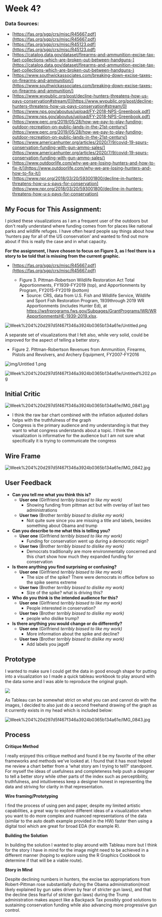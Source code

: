 # Week 4?

### **Data Sources:**

- [https://fas.org/sgp/crs/misc/R45667.pdf](https://fas.org/sgp/crs/misc/R45667.pdf)
- [https://fas.org/sgp/crs/misc/R45123.pdf](https://fas.org/sgp/crs/misc/R45123.pdf)
- [https://catalog.data.gov/dataset/firearms-and-ammunition-excise-tax-faet-collections-which-are-broken-out-between-handguns-](https://catalog.data.gov/dataset/firearms-and-ammunition-excise-tax-faet-collections-which-are-broken-out-between-handguns-)
- [https://www.southwickassociates.com/breaking-down-excise-taxes-on-firearms-and-ammunition/](https://www.southwickassociates.com/breaking-down-excise-taxes-on-firearms-and-ammunition/)
- [https://www.wvpublic.org/post/decline-hunters-threatens-how-us-pays-conservation#stream/0](https://www.wvpublic.org/post/decline-hunters-threatens-how-us-pays-conservation#stream/0)
- [https://www.nps.gov/aboutus/upload/FY-2018-NPS-Greenbook.pdf](https://www.nps.gov/aboutus/upload/FY-2018-NPS-Greenbook.pdf)
- [https://www.perc.org/2019/05/28/how-we-pay-to-play-funding-outdoor-recreation-on-public-lands-in-the-21st-century/](https://www.perc.org/2019/05/28/how-we-pay-to-play-funding-outdoor-recreation-on-public-lands-in-the-21st-century/)
- [https://www.americanhunter.org/articles/2020/7/9/covid-19-spurs-conservation-funding-with-gun-ammo-sales/](https://www.americanhunter.org/articles/2020/7/9/covid-19-spurs-conservation-funding-with-gun-ammo-sales/)
- [https://www.outdoorlife.com/why-we-are-losing-hunters-and-how-to-fix-it/](https://www.outdoorlife.com/why-we-are-losing-hunters-and-how-to-fix-it/)
- [https://www.npr.org/2018/03/20/593001800/decline-in-hunters-threatens-how-u-s-pays-for-conservation](https://www.npr.org/2018/03/20/593001800/decline-in-hunters-threatens-how-u-s-pays-for-conservation)

## **My Focus for This Assignment:**

I picked these visualizations as I am a frequent user of the outdoors but don't really understand where funding comes from for places like national parks and wildlife refuges. I have often heard people say things about how 'hunters pay for all of the US conservation' and wanted to find out more about if this is really the case and in what capacity.

**For the assignment, I have chosen to focus on Figure 3, as I feel there is a story to be told that is missing from the current graphic.**

- [https://fas.org/sgp/crs/misc/R45667.pdf](https://fas.org/sgp/crs/misc/R45667.pdf)

    - Figure 3. Pittman-Robertson Wildlife Restoration Act Total Apportionments,
    FY1939-FY2019 (top), and Apportionments by Program, FY2015-FY2019 (bottom)
        - Source: CRS, data from U.S. Fish and Wildlife Service, Wildlife and Sport Fish Restoration Program, 1939through 2019 WR Apportionments (includes Hunter Ed), at
        https://wsfrprograms.fws.gov/Subpages/GrantPrograms/WR/WRApportionmentsHE-1939-2019.xlsx.

![Week%204%20d297d5f467f346a3924b0365b134a61e/Untitled.png](Untitled.png)

A separate set of visualizations that I felt also, while very solid, could be improved for the aspect of telling a better story.

- Figure 2. Pittman-Robertson Revenues from Ammunition, Firearms, Pistols and
Revolvers, and Archery Equipment, FY2007-FY2016

![img/Untitled 1.png](Untitled_1.png)

![Week%204%20d297d5f467f346a3924b0365b134a61e/Untitled%202.png](Untitled_2.png)

## Initial Critic

![Week%204%20d297d5f467f346a3924b0365b134a61e/IMG_0841.jpg](IMG_0841.jpg)

- I think the raw bar chart combined with the inflation adjusted dollars helps with the truthfulness of the graph
- Congress is the primary audience and my understanding is that they want to what congress understands about a topic. I think the visualization is informative for the audience but I am not sure what specifically it is trying to communicate the congress

## Wire Frame

![Week%204%20d297d5f467f346a3924b0365b134a61e/IMG_0842.jpg](IMG_0842.jpg)

## User Feedback

- **Can you tell me what you think this is?**
    - **User one** (Girlfriend *terribly biased to like my work)*
        - Showing funding from pittman act but with overlay of last two administrations
    - **User two** (Brother *terribly biased to dislike my work)*
        - Not quite sure since you are missing a title and labels, besides something about Obama and trump
- **Can you describe to me what this is telling you?**
    - **User one** (Girlfriend *terribly biased to like my work)*
        - Funding for conservation went up during a democratic reign?
    - **User two** (Brother *terribly biased to dislike my work)*
        - Democrats traditionally are more environmentally concerned and this chart show how much they expanded funding for conservation
- **Is there anything you find surprising or confusing?**
    - **User one** (Girlfriend *terribly biased to like my work)*
        - The size of the spike? There were democrats in office before so the spike seems extreme
    - **User two** (Brother *terribly biased to dislike my work)*
        - Size of the spike? what is driving this?
- **Who do you think is the intended audience for this?**
    - **User one** (Girlfriend *terribly biased to like my work)*
        - People interested in conservation?
    - **User two** (Brother *terribly biased to dislike my work)*
        - people who dislike trump?
- **Is there anything you would change or do differently?**
    - **User one** (Girlfriend *terribly biased to like my work)*
        - More information about the spike and decline?
    - **User two** (Brother *terribly biased to dislike my work)*
        - Add labels you jagoff

## Prototype

I wanted to make sure I could get the data in good enough shape for putting into a visualization so I made a quick tableau workbook to play around with the data some and I was able to reproduce the original graph. 

<div class='tableauPlaceholder' id='viz1595459229114' style='position: relative'><noscript><a href='#'><img alt=' ' src='[https://public.tableau.com/static/images/Pi/Pittman-RobertsanAppropriations/Sheet1/1_rss.png](https://public.tableau.com/static/images/Pi/Pittman-RobertsanAppropriations/Sheet1/1_rss.png)' style='border: none' /></a></noscript><object class='tableauViz' style='display:none;'><param name='host_url' value='https%3A%2F%[2Fpublic.tableau.com](http://2fpublic.tableau.com/)%2F' /> <param name='embed_code_version' value='3' /> <param name='site_root' value='' /><param name='name' value='Pittman-RobertsanAppropriations/Sheet1' /><param name='tabs' value='no' /><param name='toolbar' value='yes' /><param name='static_image' value='[https://public.tableau.com/static/images/Pi/Pittman-RobertsanAppropriations/Sheet1/1.png](https://public.tableau.com/static/images/Pi/Pittman-RobertsanAppropriations/Sheet1/1.png)' /> <param name='animate_transition' value='yes' /><param name='display_static_image' value='yes' /><param name='display_spinner' value='yes' /><param name='display_overlay' value='yes' /><param name='display_count' value='yes' /><param name='language' value='en' /><param name='filter' value='publish=yes' /></object></div> <script type='text/javascript'> var divElement = document.getElementById('viz1595459229114'); var vizElement = divElement.getElementsByTagName('object')[0]; vizElement.style.width='100%';vizElement.style.height=(divElement.offsetWidth*0.75)+'px'; var scriptElement = document.createElement('script'); scriptElement.src = '[https://public.tableau.com/javascripts/api/viz_v1.js](https://public.tableau.com/javascripts/api/viz_v1.js)'; vizElement.parentNode.insertBefore(scriptElement, vizElement); </script>

As Tableau can be somewhat strict on what you can and cannot do with the images, I decided to also just do a second freehand drawing of the graph as it currently exists in my head which is included below:

![Week%204%20d297d5f467f346a3924b0365b134a61e/IMG_0843.jpg](IMG_0843.jpg)

## Process

**Critique Method**

I really enjoyed this critique method and found it be my favorite of the other frameworks and methods we've looked at. I found that it has most helped me review a chart better from a 'what story am I trying to tell?' standpoint. For myself the ideas of usefulness and completeness help push a designer to tell a better story while other parts of the index such as perceptibility, truthfulness, and intuitiveness keep a designer honest in representing the data and striving for clarity in that representation.

**Wire framing/Prototyping**

I find the process of using pen and paper, despite my limited artistic capabilities, a great way to explore different ideas of a visualization when you want to do more complex and nuanced representations of the data (similar to the auto death example provided in the HW) faster then using a digital tool which are great for broad EDA (for example R).

**Building the Solution**

In building the solution I wanted to play around with Tableau more but I think for the story I have in mind for the image might need to be achieved in a different manner (hoping to explore using the R Graphics Cookbook to determine if that will be a viable route).

**Story in Mind**

Despite declining numbers in hunters, the excise tax appropriations from Robert-Pittman rose substantially during the Obama administration(most likely explained by gun sales driven by fear of stricter gun laws), and that the decline (less fearful of stricter gun laws) during the Trump administration makes aspect like a Backpack Tax possibly good solutions to sustaining conservation funding while also advancing more progressive gun control.
